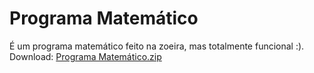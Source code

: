 # Programa Matemático
É um programa matemático feito na zoeira, mas totalmente funcional :). <br>
Download: [Programa Matemático.zip](https://github.com/Geydson-Santos/Programa-Matematico/blob/main/Programa%20Matemático.zip)
